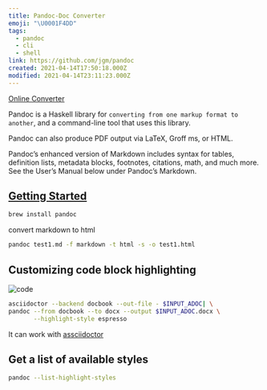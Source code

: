```yaml
---
title: Pandoc-Doc Converter
emoji: "\U0001F4DD"
tags:
  - pandoc
  - cli
  - shell
link: https://github.com/jgm/pandoc
created: 2021-04-14T17:50:18.000Z
modified: 2021-04-14T23:11:23.000Z
---
```


[Online Converter](https://pandoc.org/try/)

Pandoc is a Haskell library for `converting from one markup format to another`, and a command-line tool that uses this library.

Pandoc can also produce PDF output via LaTeX, Groff ms, or HTML.

Pandoc’s enhanced version of Markdown includes syntax for tables, definition lists, metadata blocks, footnotes, citations, math, and much more. See the User’s Manual below under Pandoc’s Markdown.

## [Getting Started](https://pandoc.org/getting-started.html)

```sh
brew install pandoc
```

convert markdown to html

```sh
pandoc test1.md -f markdown -t html -s -o test1.html
```

## Customizing code block highlighting

![code](https://rmoff.net/images/2020/04/docx.png)

```sh
asciidoctor --backend docbook --out-file - $INPUT_ADOC| \
pandoc --from docbook --to docx --output $INPUT_ADOC.docx \
       --highlight-style espresso
```

It can work with [assciidoctor](https://asciidoctor.org/)

## Get a list of available styles

```sh
pandoc --list-highlight-styles
```
